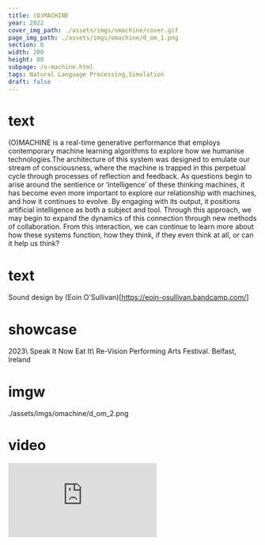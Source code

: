 ```yaml
---
title: (O)MACHINE
year: 2022
cover_img_path: ./assets/imgs/omachine/cover.gif
page_img_path: ./assets/imgs/omachine/d_om_1.png
section: 0
width: 200
height: 80
subpage: /o-machine.html
tags: Natural Language Processing,Simulation
draft: false
---
```

# text
(O)MACHINE is a real-time generative performance that employs contemporary machine learning algorithms to explore how we humanise technologies.The architecture of this system was designed to emulate our stream of consciousness, where the machine is trapped in this perpetual cycle through processes of reflection and feedback. As questions begin to arise around the sentience or ‘intelligence’ of these thinking machines, it has become even more important to explore our relationship with machines, and how it continues to evolve. By engaging with its output, it positions artificial intelligence as both a subject and tool. Through this approach, we may begin to expand the dynamics of this connection through new methods of collaboration. From this interaction, we can continue to learn more about how these systems function, how they think, if they even think at all, or can it help us think?
# text
Sound design by (Eoin O'Sullivan)[https://eoin-osullivan.bandcamp.com/]
# showcase
2023\ Speak It Now Eat It\ Re-Vision Performing Arts Festival. Belfast, Ireland
# imgw
./assets/imgs/omachine/d_om_2.png
# video
<iframe src="https://player.vimeo.com/video/723073426?h=b7cb2c084f" class="video-frame" frameborder="0" allow="autoplay; fullscreen" allowfullscreen></iframe>